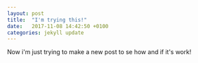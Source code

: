 ```yaml
---
layout: post
title:  "I'm trying this!"
date:   2017-11-08 14:42:50 +0100
categories: jekyll update
---
```

Now i'm just trying to make a new post to se how and if it's work!
